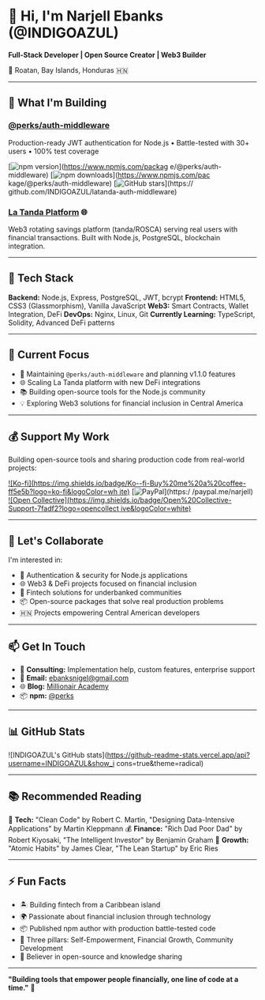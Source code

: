   # 👋 Hi, I'm Narjell Ebanks (@INDIGOAZUL)

  **Full-Stack Developer | Open Source Creator | Web3 Builder**

  📍 Roatan, Bay Islands, Honduras 🇭🇳

  ---

  ## 🚀 What I'm Building

  ### [@perks/auth-middleware](https://www.npmjs.com/package/@perks/auth-middleware)
  Production-ready JWT authentication for Node.js • Battle-tested with 30+ users • 100% test
  coverage

  [![npm version](https://img.shields.io/npm/v/@perks/auth-middleware)](https://www.npmjs.com/packag
  e/@perks/auth-middleware)
  [![npm downloads](https://img.shields.io/npm/dm/@perks/auth-middleware)](https://www.npmjs.com/pac
  kage/@perks/auth-middleware)
  [![GitHub stars](https://img.shields.io/github/stars/INDIGOAZUL/latanda-auth-middleware)](https://
  github.com/INDIGOAZUL/latanda-auth-middleware)

  ### [La Tanda Platform](https://latanda.online) 🌐
  Web3 rotating savings platform (tanda/ROSCA) serving real users with financial transactions. Built
   with Node.js, PostgreSQL, blockchain integration.

  ---

  ## 💼 Tech Stack

  **Backend:** Node.js, Express, PostgreSQL, JWT, bcrypt
  **Frontend:** HTML5, CSS3 (Glassmorphism), Vanilla JavaScript
  **Web3:** Smart Contracts, Wallet Integration, DeFi
  **DevOps:** Nginx, Linux, Git
  **Currently Learning:** TypeScript, Solidity, Advanced DeFi patterns

  ---

  ## 🌱 Current Focus

  - 🔧 Maintaining `@perks/auth-middleware` and planning v1.1.0 features
  - 🌐 Scaling La Tanda platform with new DeFi integrations
  - 📚 Building open-source tools for the Node.js community
  - 💡 Exploring Web3 solutions for financial inclusion in Central America

  ---

  ## 💰 Support My Work

  Building open-source tools and sharing production code from real-world projects:

  [![Ko-fi](https://img.shields.io/badge/Ko--fi-Buy%20me%20a%20coffee-ff5e5b?logo=ko-fi&logoColor=wh
  ite)](https://ko-fi.com/ebanks)
  [![PayPal](https://img.shields.io/badge/PayPal-Donate-00457C?logo=paypal&logoColor=white)](https:/
  /paypal.me/narjell)
  [![Open Collective](https://img.shields.io/badge/Open%20Collective-Support-7fadf2?logo=opencollect
  ive&logoColor=white)](https://opencollective.com/latanda-auth-middleware)

  ---

  ## 💞️ Let's Collaborate

  I'm interested in:
  - 🔐 Authentication & security for Node.js applications
  - 🌐 Web3 & DeFi projects focused on financial inclusion
  - 💼 Fintech solutions for underbanked communities
  - 📦 Open-source packages that solve real production problems
  - 🇭🇳 Projects empowering Central American developers

  ---

  ## 📫 Get In Touch

  - 💼 **Consulting:** Implementation help, custom features, enterprise support
  - 📧 **Email:** ebanksnigel@gmail.com
  - 🌐 **Blog:** [Millionair Academy](https://millionair-academy.blogspot.com/)
  - 📦 **npm:** [@perks](https://www.npmjs.com/~perks)

  ---

  ## 📊 GitHub Stats

  ![INDIGOAZUL's GitHub stats](https://github-readme-stats.vercel.app/api?username=INDIGOAZUL&show_i
  cons=true&theme=radical)

  ---

  ## 📚 Recommended Reading

  📖 **Tech:** "Clean Code" by Robert C. Martin, "Designing Data-Intensive Applications" by Martin
  Kleppmann
  💰 **Finance:** "Rich Dad Poor Dad" by Robert Kiyosaki, "The Intelligent Investor" by Benjamin
  Graham
  🚀 **Growth:** "Atomic Habits" by James Clear, "The Lean Startup" by Eric Ries

  ---

  ## ⚡ Fun Facts

  - 🏝️ Building fintech from a Caribbean island
  - 🌍 Passionate about financial inclusion through technology
  - 📦 Published npm author with production battle-tested code
  - 🎯 Three pillars: Self-Empowerment, Financial Growth, Community Development
  - 🔧 Believer in open-source and knowledge sharing

  ---

  **"Building tools that empower people financially, one line of code at a time."** 🚀
